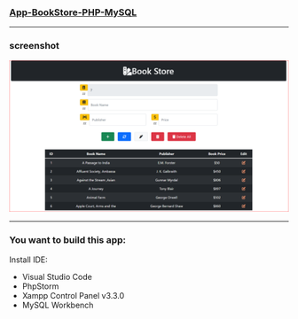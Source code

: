 ### [App-BookStore-PHP-MySQL](https://github.com/nguyenngocdue/App-BookStore-PHP-MySQL)

---

### screenshot

![](image/README/1646103394025.png)

---

### **You want to build this app:**

Install IDE:

+ Visual Studio Code
+ PhpStorm
+ Xampp Control Panel v3.3.0
+ MySQL Workbench
